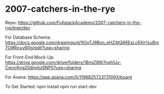 # 2007-catchers-in-the-rye
Repo:
https://github.com/FullstackAcademy/2007-catchers-in-the-rye/tree/dev

For Database Schema:
https://docs.google.com/drawings/d/1lOoTJ9Bon_eHZ4tQ66ExLc6Xjr1zuBni7O9Rjcuy60g/edit?usp=sharing

For Front-End Mock-Up:
https://drive.google.com/drive/folders/1BmjZ8W7nqh1Jv-CwvcKog20dnybz6NP5?usp=sharing

For Asana:
https://app.asana.com/0/1198825723731093/board

To Get Started:
npm install
npm run start-dev